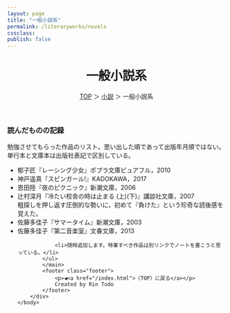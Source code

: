 ```yaml
---
layout: page
title: "一般小説系"
permalink: /literaryworks/novels
cssclass:
publish: false
---
```




<html lang="ja">
   <head>

   </head>
    <body>
        <div class="wrap">
            <header>
                <h1>一般小説系</h1>
                <span><a href="/index.html">TOP</a> ＞ <a href="/literaryworks.html">小説</a> ＞ 一般小説系</span>
            </header>
            <main>
            <h3>読んだものの記録</h3>勉強させてもらった作品のリスト。思い出した順であって出版年月順ではない。単行本と文庫本は出版社表記で区別している。
            <ul>
                <li>郁子匠『レーシング少女』ポプラ文庫ピュアフル，2010</li>
                <li>神戸遥真『スピンガール!』KADOKAWA，2017</li>
                <li>恩田陸『夜のピクニック』新潮文庫，2006</li>
                <li>辻村深月『冷たい校舎の時は止まる (上)(下)』講談社文庫，2007</li>粗探しを押し返す圧倒的な勢いに，初めて『負けた』という珍奇な読後感を覚えた。
                <li>佐藤多佳子『サマータイム』新潮文庫，2003</li>
                <li>佐藤多佳子『第二音楽室』文春文庫，2013</li>
                
                <li>随時追加します。特筆すべき作品は別リンクでノートを書こうと思っている。</li>
            </ul>
            </main>
            <footer class="footer">
                <p>◀<a href="/index.html">〈TOP〉に戻る</a></p>
                Created by Rin Todo
            </footer>
        </div>
    </body>
</html>
